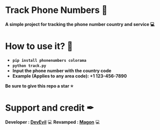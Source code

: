 # Track Phone Numbers 👀
**A simple project for tracking the phone number country and service 💻**
# How to use it? 🤔
- **``pip install phonenumbers colorama``**
- **``python track.py``**
- **Input the phone number with the country code**
- **Example (Applies to any area code): +1 123-456-7890**

**Be sure to give this repo a star ⭐**
# Support and credit ✒
**Developer : [DevEvil](https://devevil.com)** 💻
**Revamped : [Magon](https://vestra.lol)** 💻
